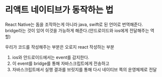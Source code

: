 # 리액트 네이티브가 동작하는 법
 
React Native는 돔을 조작하는게 아니라 java, swift로 된 언어로 번역해준다.   
bridge라는 것이 있어 이것을 가능하게 해준다.(안드로이드와 ios에게 전달해주는 역할)

우리가 코드를 작성해주는 부분은 오로지 react 작성하는 부분  

1. ios와 안드로이드에서는 event를 감지한다.
2. 이 event를 bridge를 통해 자바스크립트에게 전송하고
3. 자바스크립트에서 실행 결과를 브릿지를 통해 다시 네이티브 쪽의 운영체제로 전달